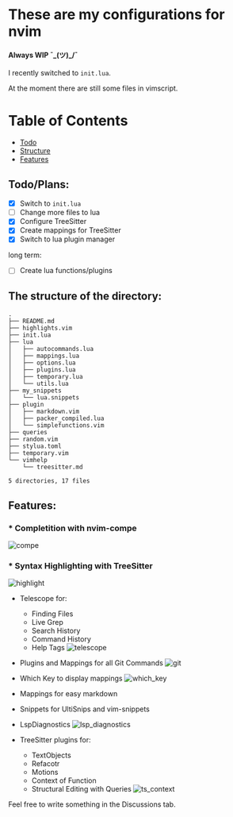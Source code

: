 # These are my configurations for nvim
#### Always WIP ¯\_(ツ)_/¯

I recently switched to `init.lua`.

At the moment there are still some files in vimscript.

Table of Contents
=================

* [Todo](https://github.com/max397574/Vim_Config#todoplans)
* [Structure](https://github.com/max397574/Vim_Config#the-structure-of-the-directory)
* [Features](https://github.com/max397574/Vim_Config#features)

## Todo/Plans:

- [x] Switch to `init.lua`
- [ ] Change more files to lua
- [x] Configure TreeSitter
- [x] Create mappings for TreeSitter
- [x] Switch to lua plugin manager

long term:
- [ ] Create lua functions/plugins

## The structure of the directory:
```
.
├── README.md
├── highlights.vim
├── init.lua
├── lua
│   ├── autocommands.lua
│   ├── mappings.lua
│   ├── options.lua
│   ├── plugins.lua
│   ├── temporary.lua
│   └── utils.lua
├── my_snippets
│   └── lua.snippets
├── plugin
│   ├── markdown.vim
│   ├── packer_compiled.lua
│   └── simplefunctions.vim
├── queries
├── random.vim
├── stylua.toml
├── temporary.vim
└── vimhelp
    └── treesitter.md

5 directories, 17 files
```

Features:
---------

### * Completition with nvim-compe
![compe](https://user-images.githubusercontent.com/81827001/129145672-b2119bfd-d7ff-4de8-8110-f2e31d3e8d5b.png)

### * Syntax Highlighting with TreeSitter
![highlight](https://user-images.githubusercontent.com/81827001/129145712-337d5daa-7862-4cf7-a15a-9ceaa7d92828.png)

* Telescope for:
  * Finding Files
  * Live Grep
  * Search History
  * Command History
  * Help Tags
![telescope](https://user-images.githubusercontent.com/81827001/129145747-c3dc649f-ad13-4bd4-87ea-e8afe33d0a0a.png)

* Plugins and Mappings for all Git Commands
![git](https://user-images.githubusercontent.com/81827001/129145817-6ceb0aa2-b5ec-49c9-ad21-e45ef821c3e6.png)

* Which Key to display mappings
![which_key](https://user-images.githubusercontent.com/81827001/129145832-74f42989-70f8-440a-989c-f408294b78f6.png)

* Mappings for easy markdown
* Snippets for UltiSnips and vim-snippets
* LspDiagnostics
![lsp_diagnostics](https://user-images.githubusercontent.com/81827001/129145849-7c9fc267-9aa6-4eb3-994e-15566c303a07.png)

* TreeSitter plugins for:
  * TextObjects
  * Refacotr
  * Motions
  * Context of Function
  * Structural Editing with Queries
![ts_context](https://user-images.githubusercontent.com/81827001/129145865-8301102f-5b75-440f-9b61-218600248df1.png)

Feel free to write something in the Discussions tab.
